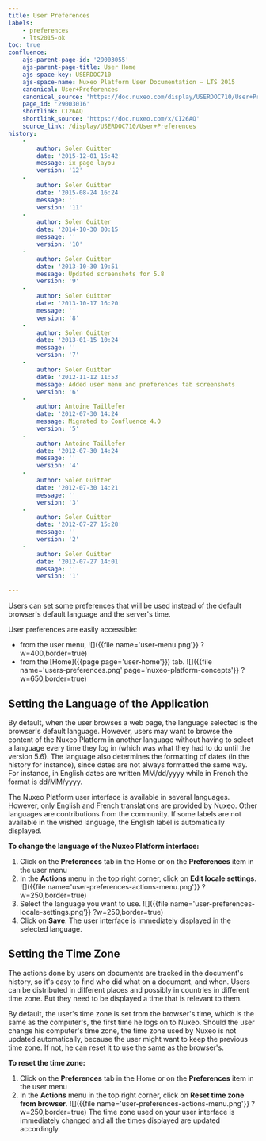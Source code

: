 ```yaml
---
title: User Preferences
labels:
    - preferences
    - lts2015-ok
toc: true
confluence:
    ajs-parent-page-id: '29003055'
    ajs-parent-page-title: User Home
    ajs-space-key: USERDOC710
    ajs-space-name: Nuxeo Platform User Documentation — LTS 2015
    canonical: User+Preferences
    canonical_source: 'https://doc.nuxeo.com/display/USERDOC710/User+Preferences'
    page_id: '29003016'
    shortlink: CI26AQ
    shortlink_source: 'https://doc.nuxeo.com/x/CI26AQ'
    source_link: /display/USERDOC710/User+Preferences
history:
    - 
        author: Solen Guitter
        date: '2015-12-01 15:42'
        message: ix page layou
        version: '12'
    - 
        author: Solen Guitter
        date: '2015-08-24 16:24'
        message: ''
        version: '11'
    - 
        author: Solen Guitter
        date: '2014-10-30 00:15'
        message: ''
        version: '10'
    - 
        author: Solen Guitter
        date: '2013-10-30 19:51'
        message: Updated screenshots for 5.8
        version: '9'
    - 
        author: Solen Guitter
        date: '2013-10-17 16:20'
        message: ''
        version: '8'
    - 
        author: Solen Guitter
        date: '2013-01-15 10:24'
        message: ''
        version: '7'
    - 
        author: Solen Guitter
        date: '2012-11-12 11:53'
        message: Added user menu and preferences tab screenshots
        version: '6'
    - 
        author: Antoine Taillefer
        date: '2012-07-30 14:24'
        message: Migrated to Confluence 4.0
        version: '5'
    - 
        author: Antoine Taillefer
        date: '2012-07-30 14:24'
        message: ''
        version: '4'
    - 
        author: Solen Guitter
        date: '2012-07-30 14:21'
        message: ''
        version: '3'
    - 
        author: Solen Guitter
        date: '2012-07-27 15:28'
        message: ''
        version: '2'
    - 
        author: Solen Guitter
        date: '2012-07-27 14:01'
        message: ''
        version: '1'

---
```

Users can set some preferences that will be used instead of the default browser's default language and the server's time.

User preferences are easily accessible:

*   from the user menu,
    ![]({{file name='user-menu.png'}} ?w=400,border=true)
*   from the [Home]({{page page='user-home'}}) tab.
    ![]({{file name='users-preferences.png' page='nuxeo-platform-concepts'}} ?w=650,border=true)

## Setting the Language of the Application

By default, when the user browses a web page, the language selected is the browser's default language. However, users may want to browse the content of the Nuxeo Platform in another language without having to select a language every time they log in (which was what they had to do until the version 5.6). The language also determines the formatting of dates (in the history for instance), since dates are not always formatted the same way. For instance, in English dates are written MM/dd/yyyy while in French the format is dd/MM/yyyy.

The Nuxeo Platform user interface is available in several languages. However, only English and French translations are provided by Nuxeo. Other languages are contributions from the community. If some labels are not available in the wished language, the English label is automatically displayed.

**To change the language of the Nuxeo Platform interface:**

1.  Click on the **Preferences** tab in the Home or on the **Preferences** item in the user menu
2.  In the **Actions** menu in the top right corner, click on **Edit locale settings**.
    ![]({{file name='user-preferences-actions-menu.png'}} ?w=250,border=true)
3.  Select the language you want to use.
    ![]({{file name='user-preferences-locale-settings.png'}} ?w=250,border=true)
4.  Click on **Save**.
    The user interface is immediately displayed in the selected language.

## Setting the Time Zone

The actions done by users on documents are tracked in the document's history, so it's easy to find who did what on a document, and when. Users can be distributed in different places and possibly in countries in different time zone. But they need to be displayed a time that is relevant to them.

By default, the user's time zone is set from the browser's time, which is the same as the computer's, the first time he logs on to Nuxeo. Should the user change his computer's time zone, the time zone used by Nuxeo is not updated automatically, because the user might want to keep the previous time zone. If not, he can reset it to use the same as the browser's.

**To reset the time zone:**

1.  Click on the **Preferences** tab in the Home or on the **Preferences** item in the user menu
2.  In the **Actions** menu in the top right corner, click on **Reset time zone from browser**.
    ![]({{file name='user-preferences-actions-menu.png'}} ?w=250,border=true)
    The time zone used on your user interface is immediately changed and all the times displayed are updated accordingly.